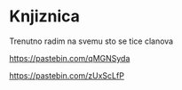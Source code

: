 # Knjiznica

Trenutno radim na svemu sto se tice clanova


https://pastebin.com/qMGNSyda

https://pastebin.com/zUxScLfP
